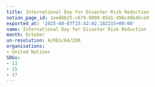 ```yaml
---
title: International Day for Disaster Risk Reduction
notion_page_id: 1eed6625-c679-8090-85d1-d96c40b4bce9
exported_at: '2025-08-07T15:42:02.182215+00:00'
name: International Day for Disaster Risk Reduction
month: October
un-resolution: A/RES/64/200
organisations:
- United Nations
SDGs:
- 13
- 15
- 17
---
```

